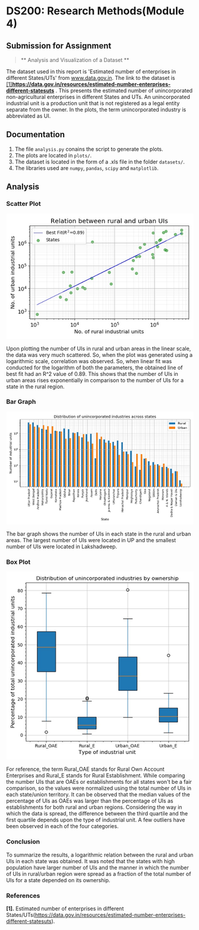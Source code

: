 # DS200: Research Methods(Module 4)

## Submission for Assignment

> ** Analysis and Visualization of a Dataset **

The dataset used in this report is 'Estimated number of enterprises in different States/UTs' from www.data.gov.in. The link to the dataset is <a href="#my_anchor">[1]**https://data.gov.in/resources/estimated-number-enterprises-different-statesuts** . This presents the estimated number of unincorporated non-agricultural enterprises in different States and UTs. An unincorporated industrial unit is a production unit that is not registered as a legal entity separate from the owner. In the plots, the term unincorporated industry is abbreviated as UI.

## Documentation
1. The file ```analysis.py``` conains the script to generate the plots.
2. The plots are located in ```plots/```.
3. The dataset is located in the form of a .xls file in the folder ```datasets/```.
4. The libraries used are ```numpy```, ```pandas```, ```scipy``` and ```matplotlib```. 

## Analysis

### Scatter Plot
![scatterplot](plots/scatterplot.jpg)

Upon plotting the number of UIs in rural and urban areas in the linear scale, the data was very much scattered. So, when the plot was generated using a logarithmic scale, correlation was observed. So, when linear fit was conducted for the logarithm of both the parameters, the obtained line of best fit had an R^2 value of 0.89. This shows that the number of UIs in urban areas rises exponentially in comparison to the number of UIs for a state in the rural region.

### Bar Graph
![bargraph](plots/bargraph.jpg)

The bar graph shows the number of UIs in each state in the rural and urban areas. The largest number of UIs were located in UP and the smallest number of UIs were located in Lakshadweep.

### Box Plot
![boxplot](plots/boxplot.jpg)

For reference, the term Rural_OAE stands for Rural Own Account Enterprises and Rural_E stands for Rural Establishment. While comparing the number UIs that are OAEs or establishments for all states won't be a fair comparison, so the values were normalized using the total number of UIs in each state/union territory. It can be observed that the median values of the percentage of UIs  as OAEs was larger than the percentage of UIs as establishments for both rural and urban regions. Considering the way in which the data is spread, the difference between the third quartile and the first quartile depends upon the type of industrial unit. A few outliers have been observed in each of the four categories.

### Conclusion
To summarize the results, a logarithmic relation between the rural and urban UIs in each state was obtained. It was noted that the states with high population have larger number of UIs and the manner in which the number of UIs in rural/urban region were spread as a fraction of the total number of UIs for a state depended on its ownership.

### References
<b id="my_anchor">[1].</b> Estimated number of enterprises in different States/UTs(https://data.gov.in/resources/estimated-number-enterprises-different-statesuts).
